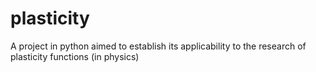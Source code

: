 # plasticity
A project in python aimed to establish its applicability to the research of plasticity functions (in physics)
